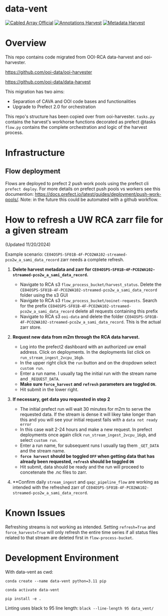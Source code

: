 # data-vent

[![Cabled Array Official](https://tinyurl.com/ca-official)](#)
[![Annotations Harvest](https://github.com/ooi-data/data-vent/actions/workflows/annotations-harvest.yaml/badge.svg)](https://github.com/ooi-data/data-vent/actions/workflows/annotations-harvest.yaml)
[![Metadata Harvest](https://github.com/ooi-data/data-vent/actions/workflows/metadata-harvest.yaml/badge.svg)](https://github.com/ooi-data/data-vent/actions/workflows/metadata-harvest.yaml)

# Overview
This repo contains code migrated from OOI-RCA data-harvest and ooi-harvester.

https://github.com/ooi-data/ooi-harvester

https://github.com/ooi-data/data-harvest

This migration has two aims:
* Separation of CAVA and OOI code bases and functionalities
* Upgrade to Prefect 2.0 for orchestration 

This repo's structure has been copied over from ooi-harvester. 
`tasks.py` contains the harvest's workhorse functions decorated as prefect @tasks 
`flow.py` contains the complete orchestration and logic of the harvest process.

# Infrastructure
## Flow deployment
Flows are deployed to prefect 2 push work pools using the prefect cli `prefect deploy`. 
For more details on prefect push pools vs workers see this documention:
https://docs.prefect.io/latest/guides/deployment/push-work-pools/.
Note: in the future this could be automated with a github workflow.

# How to refresh a UW RCA zarr file for a given stream 
(Updated 11/20/2024)

Example scenario: `CE04OSPS-SF01B-4F-PCO2WA102-streamed-pco2w_a_sami_data_record` zarr needs a complete refresh.
1) **Delete harvest metadata and zarr for `CE04OSPS-SF01B-4F-PCO2WA102-streamed-pco2w_a_sami_data_record`.**
   - Navigate to RCA s3 `flow_process_bucket/harvest_status`. Delete the `CE04OSPS-SF01B-4F-PCO2WA102-streamed-pco2w_a_sami_data_record` folder using the s3 GUI
   - Navigate to RCA s3 `flow_process_bucket/ooinet-requests`. Search for the prefix `CE04OSPS-SF01B-4F-PCO2WA102-streamed-pco2w_a_sami_data_record` delete all requests containing this prefix
   - Navigate to RCA s3 `ooi-data` and delete the folder `CE04OSPS-SF01B-4F-PCO2WA102-streamed-pco2w_a_sami_data_record`. This is the actual zarr store.
  
2) **Request new data from m2m through the RCA data harvest.**
   - Log into the prefect2 dashboard with an authorized uw email address. Click on deployments. In the deployments list click on `run_stream_ingest_2vcpu_16gb`.
   - In the upper right click the `run` button and on the dropdown select `custom run`.
   - Enter a run name. I usually tag the initial run with the stream name and `_REQUEST_DATA`.
   - **Make sure `force_harvest` and `refresh` parameters are toggled `ON`.**
   - Hit submit in the lower right.
  
3) **If necessary, get data you requested in step 2**
   - The initial prefect run will wait 30 minutes for m2m to serve the requested data. If the stream is dense it will likey take longer than this and you will see your initial request fails with a `data not ready error`
   - In this case wait 2-24 hours and make a new request. In prefect deployments once again click `run_stream_ingest_2vcpu_16gb`, and select `custom run`.
   - Enter a run name, for subsequent runs I usually tag them `_GET_DATA` and the stream name.
   - **`force harvest` should be toggled `OFF` when getting data that has already been requested, `refresh` should be toggled `ON`**
   - Hit submit, data should be ready and the run will proceed to concetenate the .nc files to zarr.

4) **Confirm daily `stream_ingest` and `qaqc_pipeline_flow` are working as intended with the refreshed zarr of `CE04OSPS-SF01B-4F-PCO2WA102-streamed-pco2w_a_sami_data_record`.

# Known Issues
Refreshing streams is not working as intended. Setting `refresh=True` and `force_harvest=True` will only refresh 
the entire time series if all status files related to that stream are deleted first in `flow-process-bucket`.

# Development Environment 
With data-vent as cwd:

`conda create --name data-vent python=3.11 pip`

`conda activate data-vent`

`pip install -e .`

Linting uses black to 95 line length:
`black --line-length 95 data_vent/`
